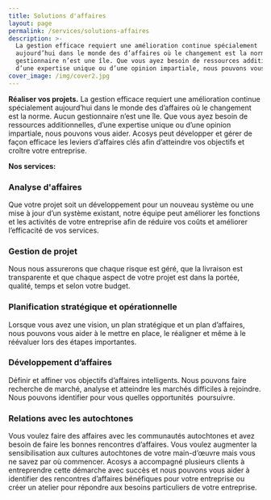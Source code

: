 ```yaml
---
title: Solutions d'affaires
layout: page
permalink: /services/solutions-affaires
description: >-
  La gestion efficace requiert une amélioration continue spécialement
  aujourd’hui dans le monde des d’affaires où le changement est la norme. Aucun
  gestionnaire n’est une île. Que vous ayez besoin de ressources additionnelles,
  d’une expertise unique ou d’une opinion impartiale, nous pouvons vous aider.
cover_image: /img/cover2.jpg
---
```

**Réaliser vos projets.**
La gestion efficace requiert une amélioration continue spécialement aujourd’hui dans le monde des d’affaires où le changement est la norme. Aucun gestionnaire n’est une île. Que vous ayez besoin de ressources additionnelles, d’une expertise unique ou d’une opinion impartiale, nous pouvons vous aider. Acosys peut développer et gérer de façon efficace les leviers d’affaires clés afin d’atteindre vos objectifs et croître votre entreprise.

**Nos services:**

### Analyse d'affaires

Que votre projet soit un développement pour un nouveau système ou une mise à jour d’un système existant, notre équipe peut améliorer les fonctions et les activités de votre entreprise afin de réduire vos coûts et améliorer l’efficacité de vos services.

### Gestion de projet

Nous nous assurerons que chaque risque est géré, que la livraison est transparente et que chaque aspect de votre projet est dans la portée, qualité, temps et selon votre budget.

### Planification stratégique et opérationnelle

Lorsque vous avez une vision, un plan stratégique et un plan d’affaires, nous pouvons vous aider à le mettre en place, le réaligner et même à le réévaluer lors des étapes importantes.

### Développement d’affaires

Définir et affiner vos objectifs d’affaires intelligents. Nous pouvons faire recherche de marché, analyse et atteindre les marchés difficiles à rejoindre. Nous pouvons identifier pour vous quelles opportunités  poursuivre.

### Relations avec les autochtones

Vous voulez faire des affaires avec les communautés autochtones et avez besoin de faire les bonnes rencontres d’affaires. Vous voulez augmenter la sensibilisation aux cultures autochtones de votre main-d’œuvre mais vous ne savez par où commencer. Acosys a accompagné plusieurs clients à entreprendre cette démarche avec succès et nous pouvons vous aider à identifier des rencontres d’affaires bénéfiques pour votre entreprise ou créer un atelier pour répondre aux besoins particuliers de votre entreprise.
